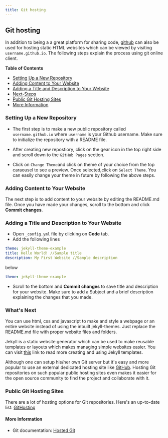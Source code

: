 ```yaml
---
title: Git hosting
---
```


## Git hosting

In addition to being a a great platform for sharing code, [github](www.github.com) can also be used for hosting static HTML websites which can be viewed by visiting `username.github.io`. The following steps explain the process using git online client.

**Table of Contents**

- [Setting Up a New Repository](#setup-new-repo)
- [Adding Content to Your Website](#adding-content)
- [Adding a Title and Description to Your Website](#add-title-description)
- [Next-Steps](#next-steps)
- [Public Git Hosting Sites](#public-git-hosting)
- [More Information](#more-info)

### Setting Up a New Repository <a name="setup-new-repo"></a>

- The first step is to make a new public repository called `username.github.io` where `username` is your Github username. Make sure to initialize the repository with a README file. 

- After creating new repostiory, click on the gear icon in the top right side and scroll down to the `GitHub Pages` section.
- Click on `Change Theme`and click on theme of your choice from the top caraousel to see a preview. Once selected,click on `Select Theme`. You can easily change your theme in future by following the above steps.

### Adding Content to Your Website <a name="adding-content"></a>

The next step is to add content to your website by editing the README.md file. Once you have made your changes, scroll to the bottom and click **Commit changes**. 

### Adding a Title and Description to Your Website <a name="add-title-description"></a>

- Open `_config.yml` file by clicking on **Code** tab.
- Add the following lines

```YAML
theme: jekyll-theme-example
title: Hello World! //Sample title
description: My First Website //Sample description
```
below 
```YAML
theme: jekyll-theme-example
```
- Scroll to the bottom and **Commit changes** to save title and description for your website. Make sure to add a Subject and a brief description explaining the changes that you made.

### What's Next <a name="next-steps"></a>

You can use html, css and javascript to make and style a webpage or an entire website instead of using the inbuilt jekyll-themes. Just replace the README.md file with proper website files and folders.

Jekyll is a static website generator which can be used to make reusable templates or layouts which makes managing simple websites easier. You can visit [this](http://jmcglone.com/guides/github-pages/) link to read more creating and using Jekyll templates.

Although one can setup his/her own Git server but it's easy and more popular to use an external dedicated hosting site like <a href='https://github.com/' target='_blank'>GitHub</a>. Hosting Git repositories on such popular public hosting sites even makes it easier for the open source community to find the project and collaborate with it.

### Public Git Hosting Sites <a name="public-git-hosting"></a>

There are a lot of hosting options for Git repositories. Here's an up-to-date list: [GitHosting](https://git.wiki.kernel.org/index.php/GitHosting)

#### More Information <a name="more-info"></a>

* Git documentation: [Hosted Git](https://git-scm.com/book/en/v1/Git-on-the-Server-Hosted-Git)